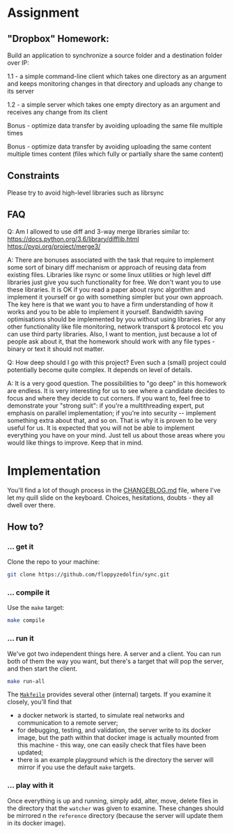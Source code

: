 # Assignment

## "Dropbox" Homework:

Build an application to synchronize a source folder and a destination folder over IP:

1.1 - a simple command-line client which takes one directory as an argument and keeps monitoring changes in that directory and uploads any change to its server

1.2 - a simple server which takes one empty directory as an argument and receives any change from its client

Bonus - optimize data transfer by avoiding uploading the same file multiple times

Bonus - optimize data transfer by avoiding uploading the same content multiple times content (files which fully or partially share the same content)

## Constraints
Please try to avoid high-level libraries such as librsync

## FAQ

Q: Am I allowed to use diff and 3-way merge libraries similar to: https://docs.python.org/3.6/library/difflib.html https://pypi.org/project/merge3/

A: There are bonuses associated with the task that require to implement some sort of binary diff mechanism or approach of reusing data from existing files. Libraries like rsync or some linux utilities or high level diff libraries just give you such functionality for free. We don't want you to use these libraries. It is OK if you read a paper about rsync algorithm and implement it yourself or go with something simpler but your own approach. The key here is that we want you to have a firm understanding of how it works and you to be able to implement it yourself. Bandwidth saving optimisations should be implemented by you without using libraries. For any other functionality like file monitoring, network transport & protocol etc you can use third party libraries. Also, I want to mention, just because a lot of people ask about it, that the homework should work with any file types - binary or text it should not matter.

Q: How deep should I go with this project? Even such a (small) project could potentially become quite complex. It depends on level of details.

A: It is a very good question. The possibilities to "go deep" in this homework are endless. It is very interesting for us to see where a candidate decides to focus and where they decide to cut corners. If you want to, feel free to demonstrate your "strong suit": if you're a multithreading expert, put emphasis on parallel implementation; if you're into security -- implement something extra about that, and so on. That is why it is proven to be very useful for us. It is expected that you will not be able to implement everything you have on your mind. Just tell us about those areas where you would like things to improve. Keep that in mind.

# Implementation

You'll find a lot of though process in the [CHANGEBLOG.md](./CHANGEBLOG.md) 
file, where I've let my quill slide on the keyboard. Choices, hesitations, 
doubts - they all dwell over there.

## How to?

### ... get it
Clone the repo to your machine:
```bash
git clone https://github.com/floppyzedolfin/sync.git
```

### ... compile it
Use the `make` target:
```bash
make compile
```

### ... run it
We've got two independent things here. A server and a client. You can run 
both of them the way you want, but there's a target that will pop the server,
and then start the client.
```bash
make run-all
```
The [`Makfeile`](./Makefile) provides several other (internal) targets. If 
you examine it closely, you'll find that
- a docker network is started, to simulate real networks and communication 
  to a remote server;
- for debugging, testing, and validation, the server write to its docker 
  image, but the path within that docker image is actually mounted from this 
  machine - this way, one can easily check that files have been updated;
- there is an example playground which is the directory the server will 
  mirror if you use the default `make` targets.

### ... play with it
Once everything is up and running, simply add, alter, move, delete files in 
the directory that the `watcher` was given to examine. These changes should be 
mirrored n the `reference` directory (because the server will update them in 
its docker image).
